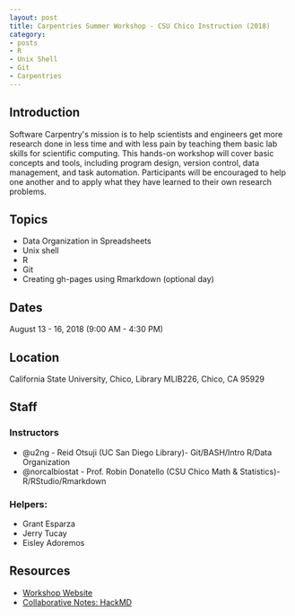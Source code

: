 ```yaml
---
layout: post
title: Carpentries Summer Workshop - CSU Chico Instruction (2018)
category:
- posts
- R
- Unix Shell
- Git
- Carpentries
---
```


## Introduction
Software Carpentry's mission is to help scientists and engineers get more research done in less time and with less pain by teaching them basic lab skills for scientific computing. This hands-on workshop will cover basic concepts and tools, including program design, version control, data management, and task automation. Participants will be encouraged to help one another and to apply what they have learned to their own research problems.

## Topics

* Data Organization in Spreadsheets
* Unix shell
* R
* Git
* Creating gh-pages using Rmarkdown (optional day)

## Dates
August 13 - 16, 2018 (9:00 AM - 4:30 PM)

## Location
California State University, Chico, Library MLIB226, Chico, CA 95929

## Staff

### Instructors

* @u2ng - Reid Otsuji (UC San Diego Library)- Git/BASH/Intro R/Data Organization
* @norcalbiostat - Prof. Robin Donatello (CSU Chico Math & Statistics)- R/RStudio/Rmarkdown

### Helpers:
* Grant Esparza
* Jerry Tucay
* Eisley Adoremos

## Resources

* [Workshop Website](https://csucdsi.github.io/2018-08-13-chicostate/)
* [Collaborative Notes: HackMD](https://hackmd.io/sfN_8XIlQxWQn2UFRZ0kXA)
